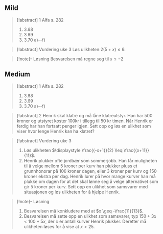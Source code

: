 

## Mild

> [!abstract] 1
> Alfa s. 282
> 1. 3.68
> 2. 3.69
> 3. 3.70 a)--f)


> [!abstract] Vurdering uke 3
> Løs ulikheten $2(5+x) \leq 6$.


> [!note]- Løsning 
> Besvarelsen må regne seg til $x \leq -2$


## Medium

> [!abstract] 1
> Alfa s. 282
> 1. 3.68
> 2. 3.69
> 3. 3.70 a)--f)


> [!abstract] 2
> Henrik skal klatre og må låne klatreutstyr. Han har 500 kroner og utstyret koster 100kr i tillegg til 50 kr timen. Når Henrik er ferdig har han fortsatt penger igjen. Sett opp og løs en ulikhet som viser hvor lenge Henrik kan ha klatret?



> [!abstract] Vurdering uke 3
> 1. Løs ulikheten $\displaystyle \frac{{-x+1}}{2} \leq \frac{{x+11}}{11}$.
> 2. Henrik plukker ofte jordbær som sommerjobb. Han får muligheten til å velge mellom 5 kroner per kurv han plukker pluss et grunnhonorar på 100 kroner dagen, eller 3 kroner per kurv og 150 kroner ekstra per dag. Henrik lurer på hvor mange kurver han må plukke om dagen for at det skal lønne seg å velge alternativet som gir 5 kroner per kurv. Sett opp en ulikhet som samsvarer med situasjonen og løs ulikheten for å hjelpe Henrik.


> [!note]- Løsning 
> 1. Besvarelsen må konkludere med at $x \geq -\frac{11}{13}$.
> 2. Besvarelsen må sette opp en ulikhet som samsvarer, typ $150+3x < 100 + 5x$, der $x$ er antall kurver Henrik plukker. Deretter må ulikheten løses for å vise at $x > 25$.